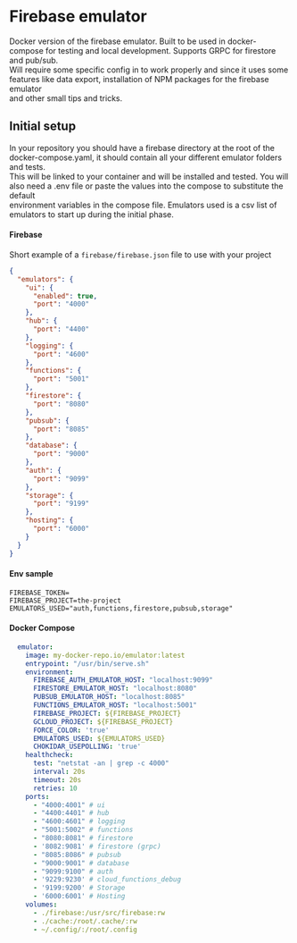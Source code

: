 # Firebase emulator

Docker version of the firebase emulator. Built to be used in docker-compose for testing and local development. Supports GRPC for firestore and pub/sub.  
Will require some specific config in to work properly and since it uses some features like data export, installation of NPM packages for the firebase emulator  
and other small tips and tricks. 

## Initial setup
In your repository you should have a firebase directory at the root of the docker-compose.yaml, it should contain all your different emulator folders and tests.  
This will be linked to your container and will be installed and tested. You will also need a .env file or paste the values into the compose to substitute the default  
environment variables in the compose file. 
Emulators used is a csv list of emulators to start up during the initial phase.

#### Firebase

Short example of a `firebase/firebase.json` file to use with your project

```json
{
  "emulators": {
    "ui": {
      "enabled": true,
      "port": "4000"
    },
    "hub": {
      "port": "4400"
    },
    "logging": {
      "port": "4600"
    },
    "functions": {
      "port": "5001"
    },
    "firestore": {
      "port": "8080"
    },
    "pubsub": {
      "port": "8085"
    },
    "database": {
      "port": "9000"
    },
    "auth": {
      "port": "9099"
    },
    "storage": {
      "port": "9199"
    },
    "hosting": {
      "port": "6000"
    }
  }
}
```

#### Env sample

```dotenv
FIREBASE_TOKEN=
FIREBASE_PROJECT=the-project
EMULATORS_USED="auth,functions,firestore,pubsub,storage"
```

#### Docker Compose

```yaml
  emulator:
    image: my-docker-repo.io/emulator:latest
    entrypoint: "/usr/bin/serve.sh"
    environment:
      FIREBASE_AUTH_EMULATOR_HOST: "localhost:9099"
      FIRESTORE_EMULATOR_HOST: "localhost:8080"
      PUBSUB_EMULATOR_HOST: "localhost:8085"
      FUNCTIONS_EMULATOR_HOST: "localhost:5001"
      FIREBASE_PROJECT: ${FIREBASE_PROJECT}
      GCLOUD_PROJECT: ${FIREBASE_PROJECT}
      FORCE_COLOR: 'true'
      EMULATORS_USED: ${EMULATORS_USED}
      CHOKIDAR_USEPOLLING: 'true'
    healthcheck:
      test: "netstat -an | grep -c 4000"
      interval: 20s
      timeout: 20s
      retries: 10
    ports:
      - "4000:4001" # ui
      - "4400:4401" # hub
      - "4600:4601" # logging
      - "5001:5002" # functions
      - "8080:8081" # firestore
      - '8082:9081' # firestore (grpc)
      - "8085:8086" # pubsub
      - "9000:9001" # database
      - "9099:9100" # auth
      - '9229:9230' # cloud_functions_debug
      - '9199:9200' # Storage
      - '6000:6001' # Hosting
    volumes:
      - ./firebase:/usr/src/firebase:rw
      - ./cache:/root/.cache/:rw
      - ~/.config/:/root/.config
```
